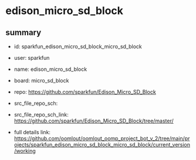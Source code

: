 # edison_micro_sd_block
 
## summary 
* id: sparkfun_edison_micro_sd_block_micro_sd_block
* user: sparkfun
* name: edison_micro_sd_block
* board: micro_sd_block
* repo: https://github.com/sparkfun/Edison_Micro_SD_Block



* src_file_repo_sch: 
* src_file_repo_sch_link: https://github.com/sparkfun/Edison_Micro_SD_Block/tree/master/
* full details link: https://github.com/oomlout/oomlout_oomp_project_bot_v_2/tree/main/projects/sparkfun_edison_micro_sd_block_micro_sd_block/current_version/working  







